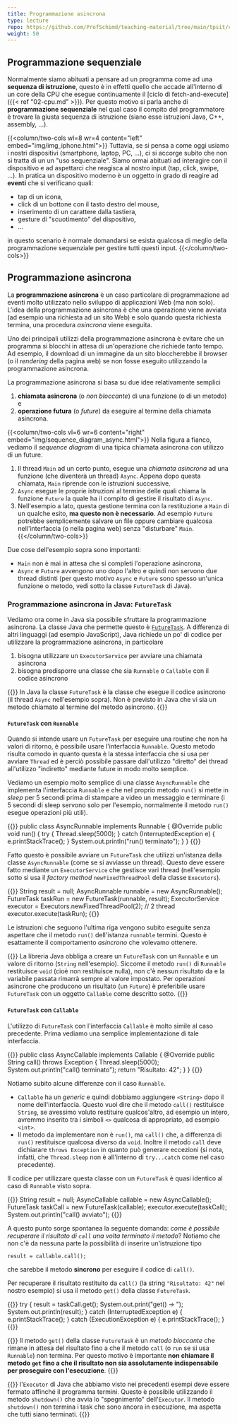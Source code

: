 ```yaml
---
title: Programmazione asincrona
type: lecture
repo: https://github.com/ProfSchimd/teaching-material/tree/main/tpsit/concurrency/async-programming
weight: 50
---
```


## Programmazione sequenziale
Normalmente siamo abituati a pensare ad un programma come ad una **sequenza di istruzione**, questo è in effetti quello che accade all'interno di un core della CPU che esegue continuamente il [ciclo di fetch-and-execute]({{< ref "02-cpu.md" >}}). Per questo motivo si parla anche di **programmazione sequenziale** nel qual caso il compito del programmatore è trovare la giusta sequenza di istruzione (siano esse istruzioni Java, C++, assembly, ...).

{{<column/two-cols wl=8 wr=4 content="left" embed="img/img_iphone.html">}}
Tuttavia, se si pensa a come oggi usiamo i nostri dispositivi (smartphone, laptop, PC, ...), ci si accorge subito che non si tratta di un un "uso sequenziale". Siamo ormai abituati ad interagire con il dispositivo e ad aspettarci che reagisca al nostro input (tap, click, swipe, ...). In pratica un dispositivo moderno è un oggetto in grado di reagire ad **eventi** che si verificano quali:

* tap di un icona,
* click di un bottone con il tasto destro del mouse,
* inserimento di un carattere dalla tastiera,
* gesture di "scuotimento" del dispositivo,
* ...

in questo scenario è normale domandarsi se esista qualcosa di meglio della programmazione sequenziale per gestire tutti questi input.
{{</column/two-cols>}}


<!-- ## Programmazione ad eventi -->

## Programmazione asincrona

La **programmazione asincrona** è un caso particolare di programmazione ad eventi molto
utilizzato nello sviluppo di applicazioni Web (ma non solo). L'idea della programmazione
asincrona è che una operazione viene avviata (ad esempio una richiesta ad un sito Web)
e solo quando questa richiesta termina, una procedura *asincrona* viene eseguita.

Uno dei principali utilizzi della programmazione asincrona è evitare che un programma si
blocchi in attesa di un'operazione che richiede tanto tempo. Ad esempio, il download di un
immagine da un sito bloccherebbe il browser (o il *rendering* della pagina web) se non
fosse eseguito utilizzando la programmazione asincrona.

La programmazione asincrona si basa su due idee relativamente semplici
1. **chiamata asincrona** (o *non bloccante*) di una funzione (o di un metodo) e
2. **operazione futura** (o *future*) da eseguire al termine della chiamata asincrona.

{{<column/two-cols vl=6 wr=6 content="right" embed="img/sequence_diagram_async.html">}}
Nella figura a fianco, vediamo il *sequence diagram* di una tipica chiamata asincrona
con utilizzo di un future.
1. Il thread `Main` ad un certo punto, esegue una *chiamata asincrona* ad una funzione
(che diventerà un thread) `Async`. Appena dopo questa chiamata, `Main` riprende
con le istruzioni successive.
2. `Async` esegue le proprie istruzioni al termine delle quali chiama la funzione
`Future` la quale ha il compito di gestire il risultato di `Async`.
3. Nell'esempio a lato, questa gestione termina con la restituzione a `Main` di un
qualche esito, **ma questo non è necessario**. Ad esempio `Future` potrebbe
semplicemente salvare un file oppure cambiare qualcosa nell'interfaccia (o nella pagina
web) senza "disturbare" `Main`.
{{</column/two-cols>}}

Due cose dell'esempio sopra sono importanti:
* `Main` non è mai in attesa che si completi l'operazione asincrona,
* `Async` e `Future` avvengono uno dopo l'altro e quindi non servono due thread
distinti (per questo motivo `Async` e `Future` sono spesso un'unica funzione o
metodo, vedi sotto la classe `FutureTask` di Java).

### Programmazione asincrona in Java: `FutureTask`

Vediamo ora come in Java sia possibile sfruttare la programmazione asincrona. La classe
Java che permette questo è [`FutureTask`](https://docs.oracle.com/javase/7/docs/api/java/util/concurrent/FutureTask.html). A differenza di altri linguaggi (ad esempio JavaScript),
Java richiede un po' di codice per utilizzare la programmazione asincrona, in particolare
1. bisogna utilizzare un `ExecutorService` per avviare una chiamata asincrona
2. bisogna predisporre una classe che sia `Runnable` o  `Callable` con il codice asincrono

{{<attention>}}
In Java la classe `FutureTask` è la classe che esegue il codice asincrono (il thread
`Async` nell'esempio sopra). Non è previsto in Java che vi sia un metodo chiamato al
termine del metodo asincrono.
{{</attention>}}

#### `FutureTask` con `Runnable`
Quando si intende usare un `FutureTask` per eseguire una routine che non ha valori
di ritorno, è possibile usare l'interfaccia `Runnable`. Questo metodo risulta comodo
in quanto questa è la stessa interfaccia che si usa per avviare `Thread` ed è perciò
possibile passare dall'utilizzo "diretto" dei thread all'utilizzo "indiretto" mediante
future in modo molto semplice.

Vediamo un esempio molto semplice di una classe `AsyncRunnable` che implementa
l'interfaccia `Runnable` e che nel proprio metodo `run()` si mette in *sleep* per
5 secondi prima di stampare a video un messaggio e terminare (i 5 secondi di sleep
servono solo per l'esempio, normalmente il metodo `run()` esegue operazioni più
utili).

{{<highlight java>}}
public class AsyncRunnable implements Runnable {
    @Override
    public void run() {
        try {
            Thread.sleep(5000);
        } catch (InterruptedException e) {
            e.printStackTrace();
        }
        System.out.println("run() terminato");
    }
}
{{</highlight>}}

Fatto questo è possibile avviare un `FutureTask` che utilizzi un'istanza della classe
`AsyncRunnable` (come se si avviasse un thread). Questo deve essere fatto mediante un
`ExecutorService` che gestisce vari thread (nell'esempio sotto si usa il *factory method*
`newFixedThreadPool` della classe `Executors`).

{{<highlight java>}}
String result = null;
AsyncRunnable runnable = new AsyncRunnable();
FutureTask<String> taskRun = new FutureTask<String>(runnable, result);
ExecutorService executor = Executors.newFixedThreadPool(2); // 2 thread
executor.execute(taskRun);
{{</highlight>}}

Le istruzioni che seguono l'ultima riga vengono subito eseguite senza aspettare che il
metodo `run()` dell'istanza `runnable` termini. Questo è esattamente il comportamento
*asincrono* che volevamo ottenere.

{{<attention>}}
La libreria Java obbliga a creare un `FutureTask` con un `Runnable` e un valore
di ritorno (`String` nell'esempio). Siccome il metodo `run()` di `Runnable`
restituisce `void` (cioè non restituisce nulla), non c'è nessun risultato da e
la variabile passata rimarrà sempre al valore impostato. Per operazioni asincrone che
producono un risultato (un `Future`) è preferibile usare `FutureTask` con un
oggetto `Callable` come descritto sotto.
{{</attention>}}

#### `FutureTask` con `Callable`
L'utilizzo di `FutureTask` con l'interfaccia `Callable` è molto simile al caso
precedente. Prima vediamo una semplice implementazione di tale interfaccia.

{{<highlight java>}}
public class AsyncCallable implements Callable<String> {
    @Override
    public String call() throws Exception {
        Thread.sleep(5000);
        System.out.println("call() terminato");
        return "Risultato: 42";
    }
}
{{</highlight>}}

Notiamo subito alcune differenze con il caso `Runnable`.
* `Callable` ha un *generic* e quindi dobbiamo aggiungere `<String>` dopo il nome
dell'interfaccia. Questo vuol dire che il metodo `call()` restituisce `String`, se
avessimo voluto restituire qualcos'altro, ad esempio un intero, avremmo inserito tra
i simboli `<>` qualcosa di appropriato, ad esempio `<int>`.
* Il metodo da implementare non è `run()`, ma `call()` che, a differenza di `run()`
restituisce qualcosa diverso da `void`. Inoltre il metodo `call` deve dichiarare
`throws Exception` in quanto può generare eccezioni (si nota, infatti, che `Thread.sleep`
non è all'interno di `try...catch` come nel caso precedente).

Il codice per utilizzare questa classe con un `FutureTask` è quasi identico al caso
di `Runnable` visto sopra.

{{<highlight java>}}
String result = null;
AsyncCallable callable = new AsyncCallable();
FutureTask<String> taskCall = new FutureTask<String>(callable);
executor.execute(taskCall);
System.out.println("call() avviato");
{{</highlight>}}

A questo punto sorge spontanea la seguente domanda: *come è possibile recuperare il risultato di
`call` una volta terminato il metodo*? Notiamo che non c'è da nessuna parte la possibilità di
inserire un'istruzione tipo

    result = callable.call();

che sarebbe il metodo **sincrono** per eseguire il codice di `call()`.

Per recuperare il risultato restituito da `call()` (la string `"Risultato: 42"` nel nostro
esempio) si usa il metodo `get()` della classe `FutureTask`.

{{<highlight java>}}
try {
    result = taskCall.get();
    System.out.print("get() -> ");
    System.out.println(result);
} catch (InterruptedException e) {
    e.printStackTrace();
} catch (ExecutionException e) {
    e.printStackTrace();
}
{{</highlight>}}

{{<attention>}}
Il metodo `get()` della classe `FutureTask` è un *metodo bloccante* che rimane in
attesa del risultato fino a che il metodo `call` (o `run` se si usa `Runnable`)
non termina. Per questo motivo è importante **non chiamare il metodo `get` fino a che
il risultato non sia assolutamente indispensabile per proseguire con l'esecuzione**.
{{</attention>}}

{{<important>}}
l'`Executor` di Java che abbiamo visto nei precedenti esempi deve essere fermato affinché
il programma termini. Questo è possibile utilizzando il metodo `shutdown()` che avvia
lo "spegnimento" dell'`Executor`. Il metodo `shutdown()` non termina i task che sono
ancora in esecuzione, ma aspetta che tutti siano terminati.
{{</important>}}

